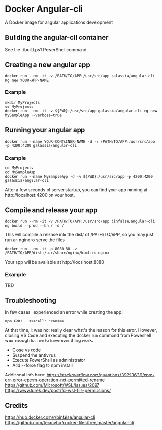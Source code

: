 # Docker Angular-cli

A Docker image for angular applications development.

## Building the angular-cli container

See the ./build.ps1 PowerShell command.

## Creating a new angular app

    docker run --rm -it -v /PATH/TO/APP:/usr/src/app galassia/angular-cli ng new YOUR-APP-NAME

### Example

    mkdir MyProjects
    cd MyProjects
    docker run --rm -it -v ${PWD}:/usr/src/app galassia/angular-cli ng new MySampleApp --verbose=true

## Running your angular app

    docker run --name YOUR-CONTAINER-NAME -d -v /PATH/TO/APP:/usr/src/app -p 4200:4200 galassia/angular-cli

### Example

    cd MyProjects
    cd MySampleApp
    docker run --name MySampleApp -d -v ${PWD}:/usr/src/app -p 4200:4200 galassia/angular-cli

After a few seconds of server startup, you can find your app running at http://localhost:4200 on your host.

## Compile and release your app

    docker run --rm -it -v /PATH/TO/APP:/usr/src/app binfalse/angular-cli ng build --prod --bh / -d /

This will compile a release into the dist/ of /PATH/TO/APP, so you may just run an nginx to serve the files:

    docker run --rm -it -p 8080:80 -v /PATH/TO/APP/dist:/usr/share/nginx/html:ro nginx

Your app will be available at http://localhost:8080

### Example

TBD

## Troubleshooting

In few cases I experienced an error while creating the app:

	npm ERR!   syscall: 'rename'

At that time, it was not really clear what's the reason for this error.
However, closing VS Code and executing the docker run command from Poweshell was enough for me to have everithing work.

- Close vs code
- Suspend the antivirus
- Execute PowerShell as administrator
- Add --force flag to npm install

Additional info here:
https://stackoverflow.com/questions/39293636/npm-err-error-eperm-operation-not-permitted-rename
https://github.com/Microsoft/WSL/issues/2097
https://www.turek.dev/post/fix-wsl-file-permissions/

## Credits

https://hub.docker.com/r/binfalse/angular-cli
https://github.com/teracyhq/docker-files/tree/master/angular-cli

